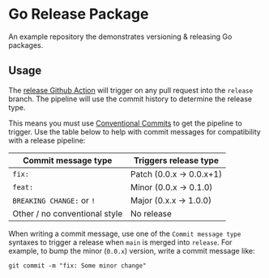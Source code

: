 # Go Release Package

An example repository the demonstrates versioning & releasing Go packages.

## Usage

The [release Github Action](./.github/workflows/release.yml) will trigger on any pull request into the `release` branch. The pipeline will use the commit history to determine the release type.

This means you must use [Conventional Commits](https://www.conventionalcommits.org/en/v1.0.0/) to get the pipeline to trigger. Use the table below to help with commit messages for compatibility with a release pipeline:

| Commit message type           | Triggers release type   |
| ----------------------------- | ----------------------- |
| `fix:`                        | Patch (0.0.x → 0.0.x+1) |
| `feat:`                       | Minor (0.0.x → 0.1.0)   |
| `BREAKING CHANGE:` or `!`     | Major (0.x.x → 1.0.0)   |
| Other / no conventional style | No release              |

When writing a commit message, use one of the `Commit message type` syntaxes to trigger a release when `main` is merged into `release`. For example, to bump the minor (`0.0.x`) version, write a commit message like:

```shell
git commit -m "fix: Some minor change"
```
